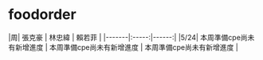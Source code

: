 # foodorder
|周| 張克豪 | 林忠緯 | 賴若菲 |
|-------|:-----:|------:|
|5/24| 本周準備cpe尚未有新增進度   |  本周準備cpe尚未有新增進度  |   本周準備cpe尚未有新增進度 |
